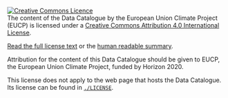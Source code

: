 <a rel="license" href="http://creativecommons.org/licenses/by/4.0/"><img
alt="Creative Commons Licence" style="border-width:0"
src="https://i.creativecommons.org/l/by/4.0/88x31.png" /></a><br /><span
xmlns:dct="http://purl.org/dc/terms/" property="dct:title">The content of the
Data Catalogue</span> by the <span xmlns:cc="http://creativecommons.org/ns#"
property="cc:attributionName">European Union Climate Project (EUCP)</span> is
licensed under a <a rel="license"
href="http://creativecommons.org/licenses/by/4.0/">Creative Commons Attribution
4.0 International License</a>.

[Read the full license
text](https://creativecommons.org/licenses/by/4.0/legalcode) or the [human
readable summary](https://creativecommons.org/licenses/by/4.0/).

Attribution for the content of this Data Catalogue should be given to EUCP, the
European Union Climate Project, funded by Horizon 2020.

This license does not apply to the web page that hosts the Data Catalogue. Its
license can be found in [`./LICENSE`](../LICENSE).
